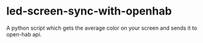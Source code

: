# led-screen-sync-with-openhab
A python script which gets the average color on your screen and sends it to open-hab api.
